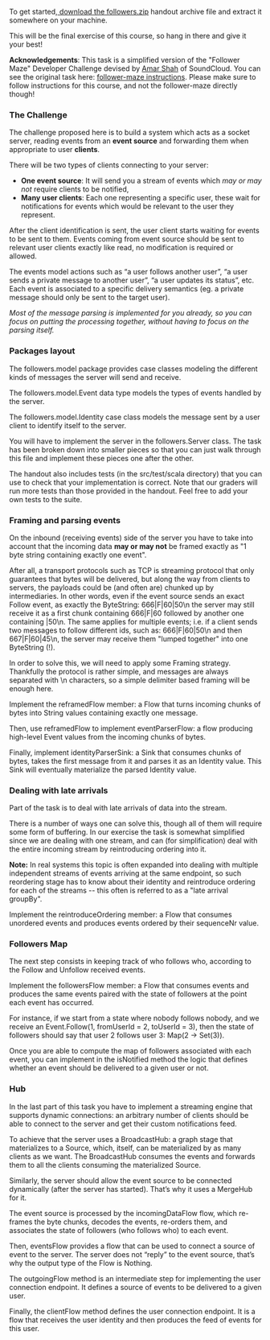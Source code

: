 To get started,[ download the followers.zip](https://moocs.scala-lang.org/~dockermoocs/handouts/scala-3/followers.zip) handout archive file and extract it somewhere on your machine.

This will be the final exercise of this course, so hang in there and give it your best!

**Acknowledgements**: This task is a simplified version of the "Follower Maze" Developer Challenge devised by [Amar Shah](https://github.com/amar47shah) of SoundCloud. You can see the original task here: [follower-maze instructions](https://github.com/amar47shah/follower-maze/blob/master/instructions/instructions.md). Please make sure to follow instructions for this course, and not the follower-maze directly though!

### The Challenge

The challenge proposed here is to build a system which acts as a socket server, reading events from an **event source** and forwarding them when appropriate to user **clients**.

There will be two types of clients connecting to your server:

- **One event source**: It will send you a stream of events which *may or may not* require clients to be notified,
- **Many user clients**: Each one representing a specific  user, these wait for notifications for events which would be relevant  to the user they represent.

After the client identification is sent, the user client starts  waiting for events to be sent to them. Events coming from event source  should be sent to relevant user clients exactly like read, no  modification is required or allowed.

The events model actions such as “a user follows another user”, “a user sends a private message to another user”, “a user updates its status”, etc. Each event is associated to a specific delivery semantics (eg. a private message should only be sent to the target user).

*Most of the message parsing is implemented for you already, so  you can focus on putting the processing together, without having to  focus on the parsing itself.*

### Packages layout

The followers.model package provides case classes modeling the different kinds of messages the server will send and receive.

The followers.model.Event data type models the types of events handled by the server.

The followers.model.Identity case class models the message sent by a user client to identify itself to the server.

You will have to implement the server in the followers.Server class.  The task has been broken down into smaller pieces so that you can just  walk through this file and implement these pieces one after the other.

The handout also includes tests (in the src/test/scala directory)  that you can use to check that your implementation is correct. Note  that our graders will run more tests than those provided in the handout.  Feel free to add your own tests to the suite.

### Framing and parsing events

On the inbound (receiving events) side of the server you have to take into account that the incoming data **may or may not** be framed exactly as "1 byte string containing exactly one event".

After all, a transport protocols such as TCP is streaming protocol  that only guarantees that bytes will be delivered, but along the way  from clients to servers, the payloads could be (and often are) chunked  up by intermediaries. In other words, even if the event source sends an exact Follow event, as exactly the ByteString: 666|F|60|50\n the server may still receive it as a first chunk containing 666|F|60 followed by another one containing |50\n. The same applies for multiple events; i.e. if a client sends two messages to follow different ids, such as: 666|F|60|50\n and then 667|F|60|45\n, the server may receive them "lumped together" into one ByteString (!).

In order to solve this, we will need to apply some Framing strategy. Thankfully the protocol is rather simple, and messages are always separated with \n characters, so a simple delimiter based framing will be enough here.

Implement the reframedFlow member: a Flow that turns incoming chunks of bytes into String values containing exactly one message.

Then, use reframedFlow to implement eventParserFlow: a flow producing high-level Event values from the incoming chunks of bytes.

Finally, implement identityParserSink: a Sink that consumes chunks of bytes, takes the first message from it and parses it as an Identity value. This Sink will eventually materialize the parsed Identity value.

### Dealing with late arrivals

Part of the task is to deal with late arrivals of data into the stream.

There is a number of ways one can solve this, though all of them will require some form of buffering. In our exercise  the task is somewhat simplified since we are dealing with one stream,  and can (for simplification) deal with the entire incoming stream by  reintroducing ordering into it.

**Note:** In real systems  this topic is often expanded into dealing with multiple independent  streams of events arriving at the same endpoint, so such reordering  stage has to know about their identity and reintroduce ordering for each  of the streams -- this often is referred to as a "late arrival  groupBy".

Implement the reintroduceOrdering member: a Flow that consumes unordered events and produces events ordered by their sequenceNr value.

### Followers Map

The next step consists in keeping track of who follows who, according to the Follow and Unfollow received events.

Implement the followersFlow member: a Flow that consumes events and produces the same events paired with the state of followers at the point each event has occurred.

For instance, if we start from a state where nobody follows nobody, and we receive an Event.Follow(1, fromUserId = 2, toUserId = 3), then the state of followers should say that user 2 follows user 3: Map(2 -> Set(3)).

Once you are able to compute the map of followers associated with each event, you can implement in the isNotified method the logic that defines whether an event should be delivered to a given user or not.

### Hub

In the last part of this task  you have to implement a streaming engine that supports dynamic  connections: an arbitrary number of clients should be able to connect to  the server and get their custom notifications feed.

To achieve that the server uses a BroadcastHub: a graph stage that materializes to a Source, which, itself, can be materialized by as many clients as we want. The BroadcastHub consumes the events and forwards them to all the clients consuming the materialized Source.

Similarly, the server should allow the event source to be connected  dynamically (after the server has started). That’s why it uses a MergeHub for it.

The event source is processed by the incomingDataFlow flow,  which re-frames the byte chunks, decodes the events, re-orders them,  and associates the state of followers (who follows who) to each event.

Then, eventsFlow provides a flow that can be used to connect a source of event to the server. The server does not “reply” to the event source, that’s why the output type of the Flow is Nothing.

The outgoingFlow method  is an intermediate step for implementing the user connection endpoint.  It defines a source of events to be delivered to a given user.

Finally, the clientFlow method  defines the user connection endpoint. It is a flow that receives the  user identity and then produces the feed of events for this user.